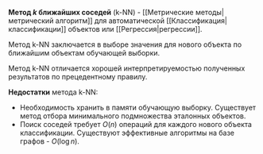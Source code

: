 **Метод $k$ ближайших соседей** (k-NN) - [[Метрические методы|метрический алгоритм]] для автоматической [[Классификация|классификации]] объектов или [[Регрессия|регрессии]].

Метод k-NN заключается в выборе значения для нового объекта по ближайшим объектам обучающей выборки.

Метод k-NN отличается хорошей интерпретируемостью полученных результатов по прецедентному правилу.

**Недостатки** метода k-NN:
- Необходимость хранить в памяти обучающую выборку. Существует метод отбора минимального подмножества эталонных объектов.
- Поиск соседей требует $O(n)$ операций для каждого нового объекта классификации. Существуют эффективные алгоритмы на базе графов - $O(\log n)$.